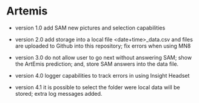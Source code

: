 # Artemis

* version 1.0 add SAM new pictures and selection capabilities

* version 2.0 add storage into a local file <date+time>_data.csv and files are uploaded to Github into this repository; fix errors when using MN8

* version 3.0 do not allow user to go next without answering SAM; show the ArtEmis prediction; and, store SAM answers into the data file.

* version 4.0 logger capabilities to track errors in using Insight Headset

* version 4.1 it is possible to select the folder were local data will be stored; extra log messages added.
